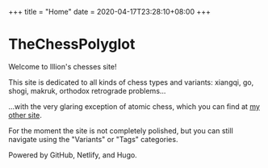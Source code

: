 +++
title = "Home"
date = 2020-04-17T23:28:10+08:00
+++

# TheChessPolyglot #

Welcome to Illion's chesses site!

This site is dedicated to all kinds of chess types and variants: xiangqi, go, shogi, makruk, orthodox retrograde problems...

...with the very glaring exception of atomic chess, which you can find at [my other site](https://illion-atomic.netlify.app/).

For the moment the site is not completely polished, but you can still navigate using the "Variants" or "Tags" categories.

Powered by GitHub, Netlify, and Hugo.
